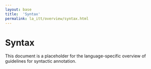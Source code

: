```yaml
---
layout: base
title:  'Syntax'
permalink: la_itt/overview/syntax.html
---
```


# Syntax

This document is a placeholder for the language-specific overview of
guidelines for syntactic annotation.
